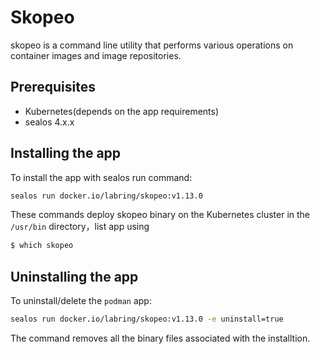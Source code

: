 # Skopeo

skopeo is a command line utility that performs various operations on container images and image repositories.

## Prerequisites

- Kubernetes(depends on the app requirements)
- sealos 4.x.x

## Installing the app

To install the app with sealos run  command:

```bash
sealos run docker.io/labring/skopeo:v1.13.0
```

These commands deploy skopeo binary on the Kubernetes cluster in the `/usr/bin` directory，list app using

```bash
$ which skopeo
```

## Uninstalling the app

To uninstall/delete the `podman` app:

```bash
sealos run docker.io/labring/skopeo:v1.13.0 -e uninstall=true
```

The command removes all the binary files associated with the installtion.
